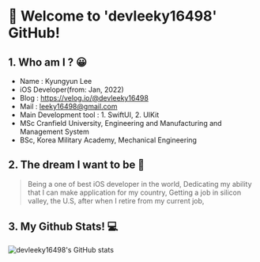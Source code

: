 # 🌈  Welcome to 'devleeky16498' GitHub!

## 1. Who am I ? 😀
- Name : Kyungyun Lee
- iOS Developer(from: Jan, 2022)
- Blog : https://velog.io/@devleeky16498
- Mail : leeky16498@gmail.com
- Main Development tool : 1. SwiftUI, 2. UIKit
- MSc Cranfield University, Engineering and Manufacturing and Management System
- BSc, Korea Military Academy, Mechanical Engineering

## 2. The dream I want to be 🔮
> Being a one of best iOS developer in the world,
> Dedicating my ability that I can make application for my country,
> Getting a job in silicon valley, the U.S,  after when I retire from my current job,

## 3. My Github Stats! 💻
![devleeky16498's GitHub stats](https://github-readme-stats.vercel.app/api?username=leeky16498&show_icons=true&theme=radical)


<!--
**leeky16498/leeky16498** is a ✨ _special_ ✨ repository because its `README.md` (this file) appears on your GitHub profile.

Here are some ideas to get you started:

- 🔭 I’m currently working on ...
- 🌱 I’m currently learning ...
- 👯 I’m looking to collaborate on ...
- 🤔 I’m looking for help with ...
- 💬 Ask me about ...
- 📫 How to reach me: ...
- 😄 Pronouns: ...
- ⚡ Fun fact: ...
-->
